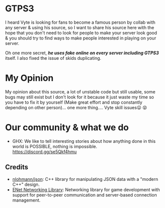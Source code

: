 # GTPS3
I heard Vyte is looking for fans to become a famous person by collab with any server & using his source, so I want to share his source here with the hope that you don't need to look for people to make your server look good & you should try to find ways to make people interested in playing on your server.


Oh one more secret, ***he uses fake online on every server including GTPS3*** itself.
I also fixed the issue of skids duplicating.

# My Opinion
My opinion about this source, a lot of unstable code but still usable, some bugs may still exist but I don't look for it because it just waste my time so you have to fix it by yourself (Make great effort and stop constantly depending on other person)... one more thing.... Vyte skill issues😛
😝

# Our community & what we do
- GHX: We like to tell interesting stories about how anything done in this world is POSSIBLE, nothing is impossible.
https://discord.gg/se5Qkf4hmu

## Credits
- [nlohmann/json](https://github.com/nlohmann/json): C++ library for manipulating JSON data with a "modern C++" design.
- [ENet Networking Library](https://github.com/lsalzman/enet): Networking library for game development with support for peer-to-peer communication and server-based connection management.
